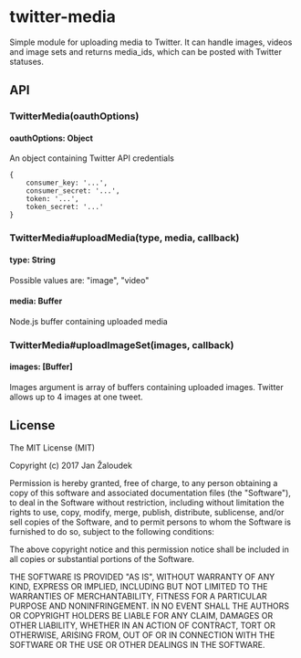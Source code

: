 # twitter-media

Simple module for uploading media to Twitter. It can handle images, videos and image sets and returns media_ids, which can be posted with Twitter statuses.

## API

### TwitterMedia(oauthOptions)

#### oauthOptions: Object
An object containing Twitter API credentials

	{
		consumer_key: '...',
		consumer_secret: '...',
		token: '...',
		token_secret: '...'
	}

### TwitterMedia#uploadMedia(type, media, callback)

#### type: String
Possible values are: "image", "video"

#### media: Buffer
Node.js buffer containing uploaded media


### TwitterMedia#uploadImageSet(images, callback)

#### images: [Buffer]
Images argument is array of buffers containing uploaded images. Twitter allows up to 4 images at one tweet.

## License
The MIT License (MIT)

Copyright (c) 2017 Jan Žaloudek

Permission is hereby granted, free of charge, to any person obtaining a copy
of this software and associated documentation files (the "Software"), to deal
in the Software without restriction, including without limitation the rights
to use, copy, modify, merge, publish, distribute, sublicense, and/or sell
copies of the Software, and to permit persons to whom the Software is
furnished to do so, subject to the following conditions:

The above copyright notice and this permission notice shall be included in all
copies or substantial portions of the Software.

THE SOFTWARE IS PROVIDED "AS IS", WITHOUT WARRANTY OF ANY KIND, EXPRESS OR
IMPLIED, INCLUDING BUT NOT LIMITED TO THE WARRANTIES OF MERCHANTABILITY,
FITNESS FOR A PARTICULAR PURPOSE AND NONINFRINGEMENT. IN NO EVENT SHALL THE
AUTHORS OR COPYRIGHT HOLDERS BE LIABLE FOR ANY CLAIM, DAMAGES OR OTHER
LIABILITY, WHETHER IN AN ACTION OF CONTRACT, TORT OR OTHERWISE, ARISING FROM,
OUT OF OR IN CONNECTION WITH THE SOFTWARE OR THE USE OR OTHER DEALINGS IN THE
SOFTWARE.
